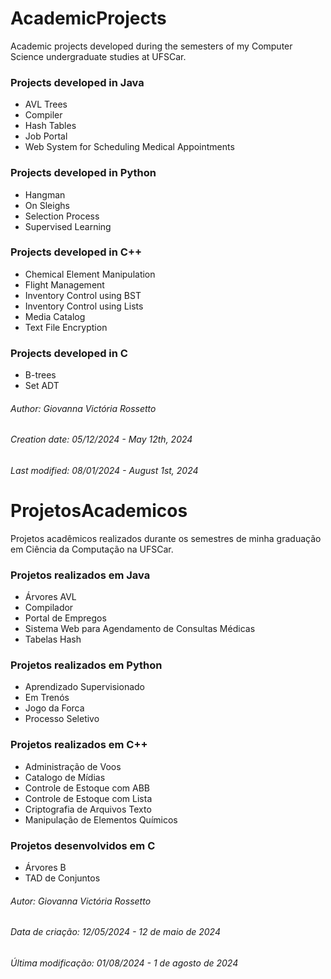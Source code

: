 
# AcademicProjects

Academic projects developed during the semesters of my Computer Science undergraduate studies at UFSCar.

### Projects developed in Java
- AVL Trees
- Compiler
- Hash Tables
- Job Portal
- Web System for Scheduling Medical Appointments

### Projects developed in Python
- Hangman
- On Sleighs
- Selection Process
- Supervised Learning

### Projects developed in C++
- Chemical Element Manipulation
- Flight Management
- Inventory Control using BST
- Inventory Control using Lists
- Media Catalog
- Text File Encryption

### Projects developed in C
- B-trees
- Set ADT

###### Author: Giovanna Victória Rossetto
###### Creation date: 05/12/2024 - May 12th, 2024
###### Last modified: 08/01/2024 - August 1st, 2024

# ProjetosAcademicos

Projetos acadêmicos realizados durante os semestres de minha graduação em Ciência da Computação na UFSCar.

### Projetos realizados em Java
- Árvores AVL
- Compilador
- Portal de Empregos
- Sistema Web para Agendamento de Consultas Médicas
- Tabelas Hash

### Projetos realizados em Python
- Aprendizado Supervisionado
- Em Trenós
- Jogo da Forca
- Processo Seletivo

### Projetos realizados em C++
- Administração de Voos
- Catalogo de Mídias
- Controle de Estoque com ABB
- Controle de Estoque com Lista
- Criptografia de Arquivos Texto
- Manipulação de Elementos Químicos

### Projetos desenvolvidos em C
- Árvores B
- TAD de Conjuntos

###### Autor: Giovanna Victória Rossetto
###### Data de criação: 12/05/2024 - 12 de maio de 2024
###### Última modificação: 01/08/2024 - 1 de agosto de 2024
